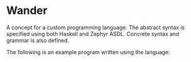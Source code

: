 # Wander
A concept for a custom programming language.
The abstract syntax is specified using both Haskell and Zephyr ASDL. Concrete syntax and grammar is also defined.

The following is an example program written using the language:


